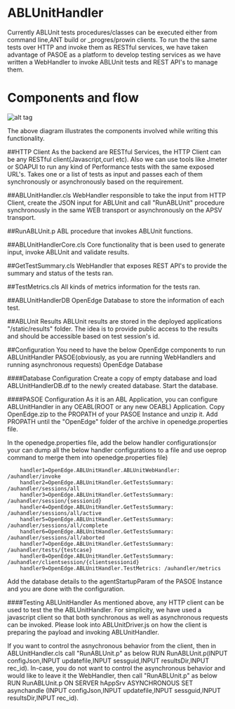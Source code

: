 # ABLUnitHandler
Currently ABLUnit tests procedures/classes can be executed either from command line,ANT build or _progres/prowin clients. To run the the same tests over HTTP and invoke them as RESTful services, we have taken advantage of PASOE as a platform to develop testing services as we have written a WebHandler to invoke ABLUnit tests and REST API's to manage them.


# Components and flow
![alt tag](https://cloud.githubusercontent.com/assets/4980960/20086979/7931dde8-a542-11e6-94dd-3d42ecfa1f81.png)

The above diagram illustrates the components involved while writing this functionality. 
 
##HTTP Client
As the backend are RESTful Services, the HTTP Client can be any RESTful client(Javascript,curl etc). Also we can use tools like Jmeter or SOAPUI to run any kind of Performance tests with the same exposed URL's. Takes one or a list of tests as input  and passes each of them synchronously or asynchronously based on the requirement. 

##ABLUnitHandler.cls
WebHandler responsible to take the input from HTTP Client, create the JSON input for ABLUnit and call "RunABLUnit" procedure synchronously in the same WEB transport or asynchronously on the APSV transport.

##RunABLUnit.p
ABL procedure that invokes ABLUnit functions.

##ABLUnitHandlerCore.cls
Core functionality that is been used to generate input, invoke ABLUnit and validate results.

##GetTestSummary.cls
WebHandler that exposes REST API's to provide the summary and status of the tests ran.

##TestMetrics.cls
All kinds of metrics information for the tests ran.

##ABLUnitHandlerDB
OpenEdge Database to store the information of each test.

##ABLUnit Results
ABLUnit results are stored in the deployed applications "/static/results" folder. The idea is to provide public access to the results and should be accessible based on test session's id.  
 
 
##Configuration
You need to have the below OpenEdge components to run ABLUnitHandler
PASOE(obviously, as you are running WebHandlers and running asynchronous requests)
OpenEdge Database

####Database Configuration
Create a copy of empty database and load ABLUnitHandlerDB.df to the newly created database. Start the database.
 
####PASOE Configuration
As it is an ABL Application, you can configure ABLUnitHandler in any OEABL(ROOT or any new OEABL) Application. Copy OpenEdge.zip to the PROPATH of your PASOE Instance and unzip it. Add PROPATH until the "OpenEdge" folder of the archive in openedge.properties file.

In the openedge.properties file, add the below handler configurations(or your can dump all the below handler configurations to a file and use oeprop command to merge them into openedge.properties file)
 
        handler1=OpenEdge.ABLUnitHandler.ABLUnitWebHandler: /auhandler/invoke
        handler2=OpenEdge.ABLUnitHandler.GetTestsSummary: /auhandler/sessions/all
        handler3=OpenEdge.ABLUnitHandler.GetTestsSummary: /auhandler/session/{sessionid}
        handler4=OpenEdge.ABLUnitHandler.GetTestsSummary: /auhandler/sessions/all/active
        handler5=OpenEdge.ABLUnitHandler.GetTestsSummary: /auhandler/sessions/all/complete
        handler6=OpenEdge.ABLUnitHandler.GetTestsSummary: /auhandler/sessions/all/aborted
        handler7=OpenEdge.ABLUnitHandler.GetTestsSummary: /auhandler/tests/{testcase}
        handler8=OpenEdge.ABLUnitHandler.GetTestsSummary: /auhandler/clientsession/{clientsessionid}
        handler9=OpenEdge.ABLUnitHandler.TestMetrics: /auhandler/metrics
 
Add the database details to the agentStartupParam of the PASOE Instance and you are done with the configuration.
 
####Testing ABLUnitHandler
As mentioned above, any HTTP client can be used to test the the ABLUnitHandler. For simplicity, we have used a javascript client so that both synchronous as well as asynchronous requests can be invoked. Please look into ABLUnitDriver.js on how the client is preparing the payload and invoking ABLUnitHandler.
 
If you want to control the asnychronous behavior from the client, then in ABLUnitHandler.cls call "RunABLUnit.p"  as below 
        RUN RunABLUnit.p(INPUT configJson,INPUT updatefile,INPUT sessguid,INPUT resultsDir,INPUT rec_id).
In-case, you do not want to control the asynchronous behavior and would like to leave it the WebHandler, then call "RunABLUnit.p"  as below 
       RUN RunABLUnit.p ON SERVER hAppSrv ASYNCHRONOUS SET asynchandle (INPUT configJson,INPUT updatefile,INPUT sessguid,INPUT resultsDir,INPUT rec_id).


